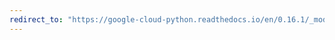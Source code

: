 ```yaml
---
redirect_to: "https://google-cloud-python.readthedocs.io/en/0.16.1/_modules/gcloud/bigtable/client.html"
---
```

